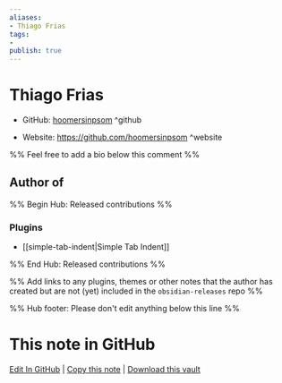 ```yaml
---
aliases:
- Thiago Frias
tags:
- 
publish: true
---
```


# Thiago Frias

- GitHub: [hoomersinpsom](https://github.com/hoomersinpsom/) ^github
<!-- - Discord: `@` ^discord-->
- Website: <https://github.com/hoomersinpsom> ^website
<!-- - [[Publish sites|Publish site]]: <https://> ^publish-->

%% Feel free to add a bio below this comment %%


## Author of

%% Begin Hub: Released contributions %%
### Plugins
- [[simple-tab-indent|Simple Tab Indent]]

%% End Hub: Released contributions %%

%% Add links to any plugins, themes or other notes that the author has created but are not (yet) included in the `obsidian-releases` repo %%

<!--
### Unlisted plugins
-->

<!--
### Others
-->

<!--
## Sponsor this author
-->

<!-- - [[GitHub sponsors]]: [Sponsor @hoomersinpsom on GitHub Sponsors](https://github.com/sponsors/hoomersinpsom) ^github-sponsor-->
<!-- - [[Buy me a coffee]]: <https://> ^buy-me-a-coffee-->
<!-- - [[PayPal]]: <https://> ^paypal-->
<!-- - [[Patreon]]: <https://> ^patreon-->

<!--
## Follow this author
-->

<!-- - [[YouTube Channels|On YouTube]]: <https://> ^youtube-->
<!-- - Twitter: <https://> ^twitter-->
<!-- - ... -->

%% Hub footer: Please don't edit anything below this line %%

# This note in GitHub

<span class="git-footer">[Edit In GitHub](https://github.dev/obsidian-community/obsidian-hub/blob/main/01%20-%20Community/People/hoomersinpsom.md "git-hub-edit-note") | [Copy this note](https://raw.githubusercontent.com/obsidian-community/obsidian-hub/main/01%20-%20Community/People/hoomersinpsom.md "git-hub-copy-note") | [Download this vault](https://github.com/obsidian-community/obsidian-hub/archive/refs/heads/main.zip "git-hub-download-vault") </span>

